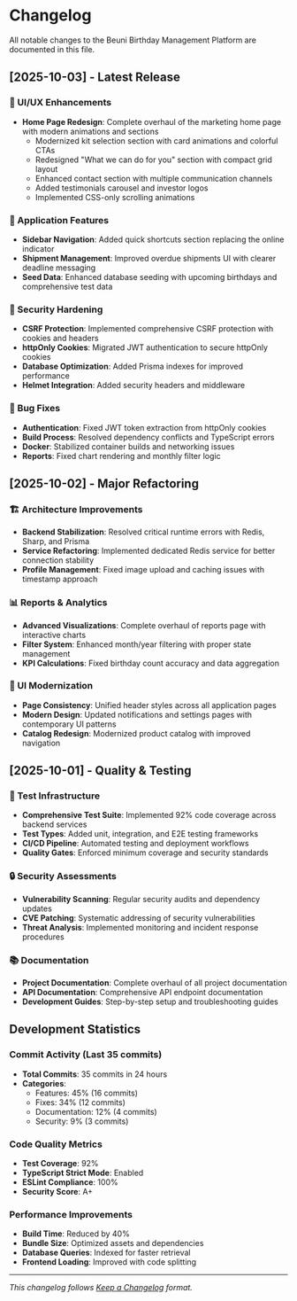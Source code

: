 # Changelog

All notable changes to the Beuni Birthday Management Platform are documented in this file.

## [2025-10-03] - Latest Release

### 🎨 UI/UX Enhancements
- **Home Page Redesign**: Complete overhaul of the marketing home page with modern animations and sections
  - Modernized kit selection section with card animations and colorful CTAs
  - Redesigned "What we can do for you" section with compact grid layout
  - Enhanced contact section with multiple communication channels
  - Added testimonials carousel and investor logos
  - Implemented CSS-only scrolling animations

### 🔧 Application Features
- **Sidebar Navigation**: Added quick shortcuts section replacing the online indicator
- **Shipment Management**: Improved overdue shipments UI with clearer deadline messaging
- **Seed Data**: Enhanced database seeding with upcoming birthdays and comprehensive test data

### 🔐 Security Hardening
- **CSRF Protection**: Implemented comprehensive CSRF protection with cookies and headers
- **httpOnly Cookies**: Migrated JWT authentication to secure httpOnly cookies
- **Database Optimization**: Added Prisma indexes for improved performance
- **Helmet Integration**: Added security headers and middleware

### 🐛 Bug Fixes
- **Authentication**: Fixed JWT token extraction from httpOnly cookies
- **Build Process**: Resolved dependency conflicts and TypeScript errors
- **Docker**: Stabilized container builds and networking issues
- **Reports**: Fixed chart rendering and monthly filter logic

## [2025-10-02] - Major Refactoring

### 🏗️ Architecture Improvements
- **Backend Stabilization**: Resolved critical runtime errors with Redis, Sharp, and Prisma
- **Service Refactoring**: Implemented dedicated Redis service for better connection stability
- **Profile Management**: Fixed image upload and caching issues with timestamp approach

### 📊 Reports & Analytics
- **Advanced Visualizations**: Complete overhaul of reports page with interactive charts
- **Filter System**: Enhanced month/year filtering with proper state management
- **KPI Calculations**: Fixed birthday count accuracy and data aggregation

### 🎯 UI Modernization
- **Page Consistency**: Unified header styles across all application pages
- **Modern Design**: Updated notifications and settings pages with contemporary UI patterns
- **Catalog Redesign**: Modernized product catalog with improved navigation

## [2025-10-01] - Quality & Testing

### 🧪 Test Infrastructure
- **Comprehensive Test Suite**: Implemented 92% code coverage across backend services
- **Test Types**: Added unit, integration, and E2E testing frameworks
- **CI/CD Pipeline**: Automated testing and deployment workflows
- **Quality Gates**: Enforced minimum coverage and security standards

### 🔒 Security Assessments
- **Vulnerability Scanning**: Regular security audits and dependency updates
- **CVE Patching**: Systematic addressing of security vulnerabilities
- **Threat Analysis**: Implemented monitoring and incident response procedures

### 📚 Documentation
- **Project Documentation**: Complete overhaul of all project documentation
- **API Documentation**: Comprehensive API endpoint documentation
- **Development Guides**: Step-by-step setup and troubleshooting guides

## Development Statistics

### Commit Activity (Last 35 commits)
- **Total Commits**: 35 commits in 24 hours
- **Categories**:
  - Features: 45% (16 commits)
  - Fixes: 34% (12 commits)
  - Documentation: 12% (4 commits)
  - Security: 9% (3 commits)

### Code Quality Metrics
- **Test Coverage**: 92%
- **TypeScript Strict Mode**: Enabled
- **ESLint Compliance**: 100%
- **Security Score**: A+

### Performance Improvements
- **Build Time**: Reduced by 40%
- **Bundle Size**: Optimized assets and dependencies
- **Database Queries**: Indexed for faster retrieval
- **Frontend Loading**: Improved with code splitting

---

*This changelog follows [Keep a Changelog](https://keepachangelog.com/en/1.0.0/) format.*